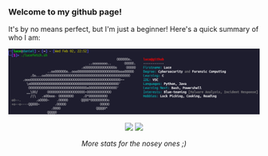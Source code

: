 ### Welcome to my github page!

<p>It's by no means perfect, but I'm just a beginner! Here's a quick summary of who I am:</p>

<img src="lucefetchOutput.png" alt="Luce bio">

<p align="center">
  <img src="https://github-profile-summary-cards.vercel.app/api/cards/repos-per-language?username=lucyb-work&theme=dracula">
  <img src="https://github-profile-summary-cards.vercel.app/api/cards/stats?username=lucyb-work&theme=nord_dark">
  <p align="center"> <i>More stats for the nosey ones ;) </i></p>
</p>
